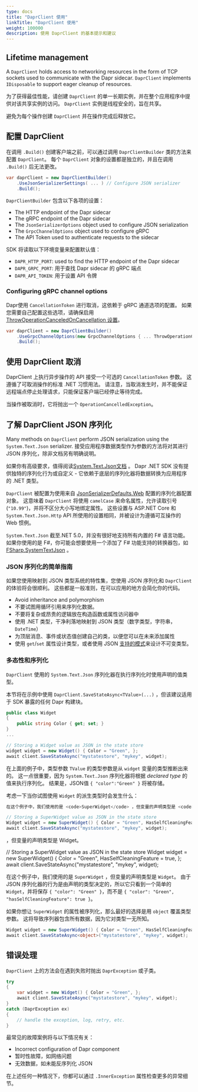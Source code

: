 ```yaml
---
type: docs
title: "DaprClient 使用"
linkTitle: "DaprClient 使用"
weight: 100000
description: 使用 DaprClient 的基本提示和建议
---
```


## Lifetime management

A `DaprClient` holds access to networking resources in the form of TCP sockets used to communicate with the Dapr sidecar. `DaprClient` implements `IDisposable` to support eager cleanup of resources.

为了获得最佳性能，请创建 `DaprClient` 的单一长期实例，并在整个应用程序中提供对该共享实例的访问。 `DaprClient` 实例是线程安全的，旨在共享。

避免为每个操作创建 `DaprClient` 并在操作完成后释放它。

## 配置 DaprClient

在调用 `.Build()` 创建客户端之前，可以通过调用 `DaprClientBuilder` 类的方法来配置 `DaprClient`。 每个 `DaprClient` 对象的设置都是独立的，并且在调用 `.Build()` 后无法更改。

```C#
var daprClient = new DaprClientBuilder()
    .UseJsonSerializerSettings( ... ) // Configure JSON serializer
    .Build();
```

`DaprClientBuilder` 包含以下各项的设置：

- The HTTP endpoint of the Dapr sidecar
- The gRPC endpoint of the Dapr sidecar
- The `JsonSerializerOptions` object used to configure JSON serialization
- The `GrpcChannelOptions` object used to configure gRPC
- The API Token used to authenticate requests to the sidecar

SDK 将读取以下环境变量来配置默认值：

- `DAPR_HTTP_PORT`: used to find the HTTP endpoint of the Dapr sidecar
- `DAPR_GRPC_PORT`: 用于查找 Dapr sidecar 的 gRPC 端点
- `DAPR_API_TOKEN`: 用于设置 API 令牌

### Configuring gRPC channel options

Dapr使用 `CancellationToken` 进行取消，这依赖于 gRPC 通道选项的配置。 如果您需要自己配置这些选项，请确保启用 [ThrowOperationCanceledOnCancellation 设置](https://grpc.github.io/grpc/csharp-dotnet/api/Grpc.Net.Client.GrpcChannelOptions.html#Grpc_Net_Client_GrpcChannelOptions_ThrowOperationCanceledOnCancellation)。

```C#
var daprClient = new DaprClientBuilder()
    .UseGrpcChannelOptions(new GrpcChannelOptions { ... ThrowOperationCanceledOnCancellation = true })
    .Build();
```

## 使用 DaprClient 取消

DaprClient 上执行异步操作的 API 接受一个可选的 `CancellationToken` 参数。 这遵循了可取消操作的标准 .NET 习惯用法。 请注意，当取消发生时，并不能保证远程端点停止处理请求，只能保证客户端已经停止等待完成。

当操作被取消时，它将抛出一个 `OperationCancelledException`。

## 了解 DaprClient JSON 序列化

Many methods on `DaprClient` perform JSON serialization using the `System.Text.Json` serializer. 接受应用程序数据类型作为参数的方法将对其进行 JSON 序列化，除非文档另有明确说明。

如果你有高级要求，值得阅读[System.Text.Json文档](https://docs.microsoft.com/en-us/dotnet/standard/serialization/system-text-json-overview) 。 Dapr .NET SDK 没有提供独特的序列化行为或自定义 - 它依赖于底层的序列化器将数据转换为应用程序的 .NET 类型。

`DaprClient` 被配置为使用来自 [JsonSerializerDefaults.Web](https://docs.microsoft.com/en-us/dotnet/api/system.text.json.jsonserializerdefaults?view=net-5.0) 配置的序列化器配置对象。 这意味着 `DaprClient` 将使用 `camelCase` 来命名属性，允许读取引号 (`"10.99"`)，并将不区分大小写地绑定属性。 这些设置与 ASP.NET Core 和 `System.Text.Json.Http` API 所使用的设置相同，并被设计为遵循可互操作的 Web 惯例。

`System.Text.Json` 截至.NET 5.0，并没有很好地支持所有内置的 F# 语言功能。 如果你使用的是 F#，你可能会想要使用一个添加了 F# 功能支持的转换器包，如 [FSharp.SystemTextJson](https://github.com/Tarmil/FSharp.SystemTextJson) 。

### JSON 序列化的简单指南

如果您使用映射到 JSON 类型系统的特性集，您使用 JSON 序列化和 `DaprClient` 的体验将会很顺利。 这些都是一般准则，在可以应用的地方会简化你的代码。

- Avoid inheritance and polymorphism
- 不要试图用循环引用来序列化数据。
- 不要将复杂或昂贵的逻辑放在构造函数或属性访问器中
- 使用 .NET 类型，干净利落地映射到 JSON 类型（数字类型，字符串，`DateTime`）
- 为顶层消息、事件或状态值创建自己的类，以便您可以在未来添加属性
- 使用 `get`/`set` 属性设计类型，或者使用 JSON [支持的模式](https://docs.microsoft.com/en-us/dotnet/standard/serialization/system-text-json-immutability?pivots=dotnet-5-0)来设计不可变类型。

### 多态性和序列化

`DaprClient` 使用的 `System.Text.Json` 序列化器在执行序列化时使用声明的值类型。

本节将在示例中使用 `DaprClient.SaveStateAsync<TValue>(...)` ，但该建议适用于 SDK 暴露的任何 Dapr 构建块。

```C#
public class Widget
{
    public string Color { get; set; }
}
...

// Storing a Widget value as JSON in the state store
widget widget = new Widget() { Color = "Green", };
await client.SaveStateAsync("mystatestore", "mykey", widget);
```

在上面的例子中，类型参数 `TValue` 的类型参数是从 `widget` 变量的类型推断出来的。 这一点很重要，因为 `System.Text.Json` 序列化器将根据 *declared type* 的值来执行序列化。 结果是，JSON值 `{ "color":"Green" }` 将被存储。

考虑一下当你试图使用 `Widget` 的派生类型时会发生什么：

```C#
在这个例子中，我们使用的是 <code>SuperWidget</code> ，但变量的声明类型是 <code>Widget</code>。

// Storing a SuperWidget value as JSON in the state store
Widget widget = new SuperWidget() { Color = "Green", HasSelfCleaningFeature = true, };
await client.SaveStateAsync("mystatestore", "mykey", widget);
```
 ，但变量的声明类型是 Widget。

// Storing a SuperWidget value as JSON in the state store
Widget widget = new SuperWidget() { Color = "Green", HasSelfCleaningFeature = true, };
await client.SaveStateAsync("mystatestore", "mykey", widget);
</code>

在这个例子中，我们使用的是 `SuperWidget` ，但变量的声明类型是 `Widget`。 由于 JSON 序列化器的行为是由声明的类型决定的，所以它只看到一个简单的 `Widget`，并将保存 `{ "color": "Green" }`，而不是 `{ "color": "Green", "hasSelfCleaningFeature": true }`。

如果你想让 `SuperWidget` 的属性被序列化，那么最好的选择是用 `object` 覆盖类型参数。 这将导致序列器包含所有数据，因为它对类型一无所知。

```C#
Widget widget = new SuperWidget() { Color = "Green", HasSelfCleaningFeature = true, };
await client.SaveStateAsync<object>("mystatestore", "mykey", widget);
```

## 错误处理

`DaprClient` 上的方法会在遇到失败时抛出 `DaprException` 或子类。

```C#
try
{
    var widget = new Widget() { Color = "Green", };
    await client.SaveStateAsync("mystatestore", "mykey", widget);
}
catch (DaprException ex)
{
    // handle the exception, log, retry, etc.
}
```

最常见的故障案例将与以下情况有关：

- Incorrect configuration of Dapr component
- 暂时性故障，如网络问题
- 无效数据，如未能反序列化 JSON

在上述任何一种情况下，你都可以通过 `.InnerException` 属性检查更多的异常细节。
